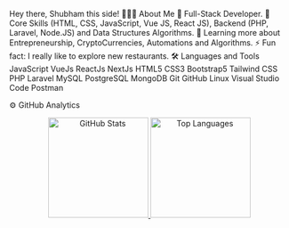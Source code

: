 <!--
**MohammadNasirAriaee/mohammadnasirariaee** is a ✨ _special_ ✨ repository because its `README.md` (this file) appears on your GitHub profile.

Here are some ideas to get you started:

- 🔭 I’m currently working on ...
- 🌱 I’m currently learning ...
- 👯 I’m looking to collaborate on ...
- 🤔 I’m looking for help with ...
- 💬 Ask me about ...
- 📫 How to reach me: ...
- 😄 Pronouns: ...
- ⚡ Fun fact: ...
-->

Hey there, Shubham this side!
👨🏻‍💻  About Me
🤔   Full-Stack Developer.
💼   Core Skills (HTML, CSS, JavaScript, Vue JS, React JS), Backend (PHP, Laravel, Node.JS) and Data Structures Algorithms.
🌱   Learning more about Entrepreneurship, CryptoCurrencies, Automations and Algorithms.
⚡️   Fun fact: I really like to explore new restaurants.
🛠  Languages and Tools
JavaScript VueJs ReactJs NextJs
HTML5 CSS3 Bootstrap5 Tailwind CSS
PHP Laravel
MySQL PostgreSQL MongoDB
Git GitHub Linux Visual Studio Code Postman

⚙️  GitHub Analytics
<p align="center">
  <a href="https://github.com/mohammadnasirariaee">
    <img height="180em" src="https://github-readme-stats.vercel.app/api?username=mohammadnasirariaee&show_icons=true&theme=tokyonight&include_all_commits=true&count_private=true" alt="GitHub Stats" />
    <img height="180em" src="https://github-readme-stats.vercel.app/api/top-langs/?username=mohammadnasirariaee&layout=compact&langs_count=8&theme=tokyonight" alt="Top Languages" />
  </a>
</p>

